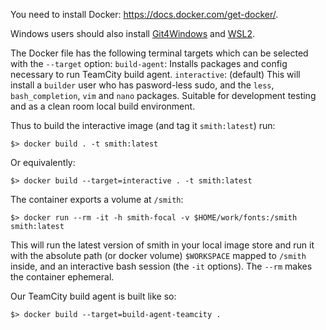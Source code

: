 You need to install Docker: https://docs.docker.com/get-docker/.

Windows users should also install [Git4Windows](https://git-scm.com/download/win) and [WSL2](https://learn.microsoft.com/en-us/windows/wsl/install).

The Docker file has the following terminal targets which can be selected with
the `--target` option: 
  `build-agent`: 
     Installs packages and config necessary to run TeamCity build agent.
  `interactive`: (default) 
     This will install a `builder` user who has pasword-less sudo, and the
     `less`, `bash_completion`, `vim` and `nano` packages. Suitable for development
     testing and as a clean room local build environment.

Thus to build the interactive image (and tag it `smith:latest`) run:
```
$> docker build . -t smith:latest
```
Or equivalently:
```
$> docker build --target=interactive . -t smith:latest
```
The container exports a volume at `/smith`:

```
$> docker run --rm -it -h smith-focal -v $HOME/work/fonts:/smith smith:latest
```

This will run the latest version of smith in your local image store and run
it with the absolute path (or docker volume) `$WORKSPACE` mapped to `/smith`
inside, and an interactive bash session (the `-it` options).  The `--rm` makes
the container ephemeral. 

Our TeamCity build agent is built like so:
```
$> docker build --target=build-agent-teamcity .
```


